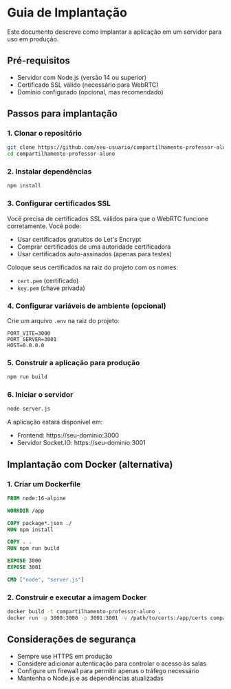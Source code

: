 # Guia de Implantação

Este documento descreve como implantar a aplicação em um servidor para uso em produção.

## Pré-requisitos

- Servidor com Node.js (versão 14 ou superior)
- Certificado SSL válido (necessário para WebRTC)
- Domínio configurado (opcional, mas recomendado)

## Passos para implantação

### 1. Clonar o repositório

```bash
git clone https://github.com/seu-usuario/compartilhamento-professor-aluno.git
cd compartilhamento-professor-aluno
```

### 2. Instalar dependências

```bash
npm install
```

### 3. Configurar certificados SSL

Você precisa de certificados SSL válidos para que o WebRTC funcione corretamente. Você pode:

- Usar certificados gratuitos do Let's Encrypt
- Comprar certificados de uma autoridade certificadora
- Usar certificados auto-assinados (apenas para testes)

Coloque seus certificados na raiz do projeto com os nomes:
- `cert.pem` (certificado)
- `key.pem` (chave privada)

### 4. Configurar variáveis de ambiente (opcional)

Crie um arquivo `.env` na raiz do projeto:

```
PORT_VITE=3000
PORT_SERVER=3001
HOST=0.0.0.0
```

### 5. Construir a aplicação para produção

```bash
npm run build
```

### 6. Iniciar o servidor

```bash
node server.js
```

A aplicação estará disponível em:
- Frontend: https://seu-dominio:3000
- Servidor Socket.IO: https://seu-dominio:3001

## Implantação com Docker (alternativa)

### 1. Criar um Dockerfile

```dockerfile
FROM node:16-alpine

WORKDIR /app

COPY package*.json ./
RUN npm install

COPY . .
RUN npm run build

EXPOSE 3000
EXPOSE 3001

CMD ["node", "server.js"]
```

### 2. Construir e executar a imagem Docker

```bash
docker build -t compartilhamento-professor-aluno .
docker run -p 3000:3000 -p 3001:3001 -v /path/to/certs:/app/certs compartilhamento-professor-aluno
```

## Considerações de segurança

- Sempre use HTTPS em produção
- Considere adicionar autenticação para controlar o acesso às salas
- Configure um firewall para permitir apenas o tráfego necessário
- Mantenha o Node.js e as dependências atualizadas
